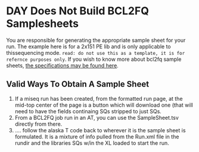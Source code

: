 # DAY Does Not Build BCL2FQ Samplesheets

You are responsible for generating the appropriate sample sheet for your run.  The example here is for a 2x151 PE lib and is only applicable to thissequencing mode. `read: do not use this as a template, it is for refernce purposes only`.  If you wish to know more about bcl2fq sample sheets, [the specifications may be found here](https://www.illumina.com/content/dam/illumina-marketing/documents/products/technotes/sequencing-sheet-format-specifications-technical-note-970-2017-004.pdf).

## Valid Ways To Obtain A Sample Sheet
1) If a miseq run has been created, from the formatted run page, at the mid-top center of the page is a button which will download one (that will need to have the fields continaing SQs stripped to just SQs.
2) From a BCL2FQ job run in an AT, you can use the SampleSheet.tsv directly from there.
3) .... follow the alaska T code back to wherever it is the sample sheet is formulated.  It is a mixture of info pulled from the Run.xml file in the rundir and the libraries SQs w/in the XL loaded to start the run.